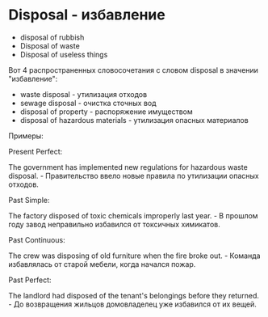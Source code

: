 # Disposal - избавление

- disposal of rubbish
- Disposal of waste
- Disposal of useless things

Вот 4 распространенных словосочетания с словом disposal в значении "избавление":

- waste disposal - утилизация отходов
- sewage disposal - очистка сточных вод
- disposal of property - распоряжение имуществом
- disposal of hazardous materials - утилизация опасных материалов

Примеры:

Present Perfect:

The government has implemented new regulations for hazardous waste disposal. - Правительство ввело новые правила по утилизации опасных отходов.

Past Simple:

The factory disposed of toxic chemicals improperly last year. - В прошлом году завод неправильно избавился от токсичных химикатов.

Past Continuous:

The crew was disposing of old furniture when the fire broke out. - Команда избавлялась от старой мебели, когда начался пожар.

Past Perfect:

The landlord had disposed of the tenant's belongings before they returned. - До возвращения жильцов домовладелец уже избавился от их вещей.

